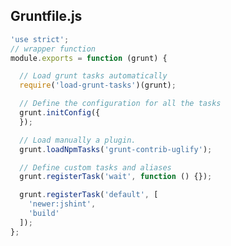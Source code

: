## Gruntfile.js

```javascript
'use strict';
// wrapper function
module.exports = function (grunt) {
```

```javascript
  // Load grunt tasks automatically
  require('load-grunt-tasks')(grunt);
``` 
<!-- .element: class="fragment" -->

```javascript
  // Define the configuration for all the tasks
  grunt.initConfig({
  });
``` 
<!-- .element: class="fragment" -->

```javascript
  // Load manually a plugin.
  grunt.loadNpmTasks('grunt-contrib-uglify');
```
<!-- .element: class="fragment" -->

```javascript
  // Define custom tasks and aliases
  grunt.registerTask('wait', function () {});

  grunt.registerTask('default', [
    'newer:jshint',
    'build'
  ]);
};
```
<!-- .element: class="fragment" -->
